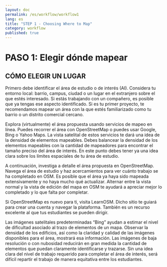 ```yaml
---
layout: doc
permalink: /es/workflow/workflow1
lang: es
title: "STEP 1 - Choosing Where to Map"
category: workflow
published: true
---
```


# PASO 1: Elegir dónde mapear

## CÓMO ELEGIR UN LUGAR

Primero debe identificar el área de estudio o de interés (AI). Considera tu entorno local: barrio, campus, ciudad o un lugar en el extranjero sobre el que estés interesado. Si estás trabajando con un compañero, es posible que ya tengas ese aspecto identificado. Si es tu primer proyecto, te recomendamos mapear un área con la que estés familiarizado como tu barrio o un distrito comercial cercano.


Explora (virtualmente) el área propuesta usando servicios de mapeo en línea. Puedes recorrer el área con OpenStreetMap o puedes usar Google, Bing o Yahoo Maps. La vista satelital de estos servicios te dará una idea de la densidad de elementos mapeables. Debes balancear la densidad de los elementos mapeables con la cantidad de mapeadores para encontrar el tamaño preciso del área de interés. En este punto debes tener ya una idea clara sobre los límites espaciales de tu área de estudio.

A continuación, investiga a detalle el área propuesta en OpenStreetMap. Navega el área de estudio y haz acercamientos para ver cuánto trabajo se ha completado en OSM. Es posible que el área ya haya sido mapeada extensivamente y no haya mucho qué actualizar. Alternar entre la vista normal y la vista de edición del mapa en OSM te ayudará a apreciar mejor lo completado y lo que falta por completar.  

Si OpenStreetMap es nuevo para ti, visita  LearnOSM. Dicho sitio te guiará para crear una cuenta y navegar la plataforma. También es un recurso excelente al que tus estudiantes se pueden dirigir. 

Las imágenes satelitales predeterminadas “Bing” ayudan a estimar el nivel de dificultad asociado al trazo de elementos de un mapa. Observar la densidad de los edificios, así como la claridad y calidad de las imágenes disponibles para el área, mostrará esa información. Las imágenes de baja resolución o con nubosidad reducirán en gran medida la cantidad de elementos que puedan claramente identificarse y trazarse. Sin una idea clara del nivel de trabajo requerido para completar el área de interés, será difícil repartir el trabajo de manera equitativa entre los estudiantes. 
